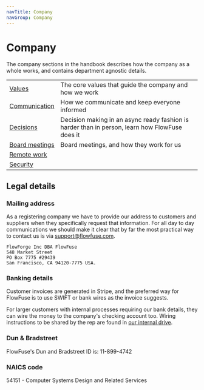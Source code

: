 ```yaml
---
navTitle: Company
navGroup: Company
---
```


# Company

The company sections in the handbook describes how the company as a whole works,
and contains department agnostic details.

| | |
|-|-|
| [Values](/handbook/company/values/) | The core values that guide the company and how we work |
| [Communication](/handbook/company/communication/) | How we communicate and keep everyone informed |
| [Decisions](/handbook/company/decisions/) | Decision making in an async ready fashion is harder than in person, learn how FlowFuse does it |
| [Board meetings](/handbook/company/board/) | Board meetings, and how they work for us |
| [Remote work](./remote.md) | |
| [Security](/handbook/company/security/) | |

## Legal details

### Mailing address

As a registering company we have to provide our address to customers and suppliers when they specifically request that information. For all day to day communications we should make it clear that by far the most practical way to contact us is via support@flowfuse.com.

```
FlowForge Inc DBA FlowFuse
548 Market Street
PO Box 7775 #29439
San Francisco, CA 94120-7775 USA.
```

### Banking details

Customer invoices are generated in Stripe, and the preferred way for FlowFuse is to use SWIFT or bank wires as
the invoice suggests.

For larger customers with internal processes requiring our bank details, they can wire the money to the company's
checking account too. Wiring instructions to be shared by the rep are found in [our internal drive](https://drive.google.com/file/d/1XfO_nsh0OcB7S4peKEjiPV5qNIj9avJ0/view?usp=sharing).

### Dun & Bradstreet

FlowFuse's Dun and Bradstreet ID is: 11-899-4742

### NAICS code

54151 - Computer Systems Design and Related Services
